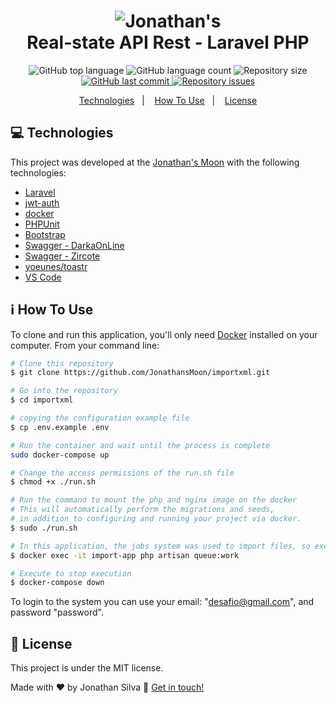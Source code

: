
<h1 align="center">
    <img alt="Jonathan's" src="https://i.pinimg.com/originals/52/1a/fa/521afaada5d1c270249703e2420fbbb3.png" />
    <br>
    Real-state API Rest - Laravel PHP
</h1>

<p align="center">
  <img alt="GitHub top language" src="https://img.shields.io/github/languages/top/JonathansMoon/importxml">

  <img alt="GitHub language count" src="https://img.shields.io/github/languages/count/JonathansMoon/importxml">

  <img alt="Repository size" src="https://img.shields.io/github/repo-size/JonathansMoon/importxml">
  <a href="https://github.com/JonathansMoon/importxml/commits/master">
    <img alt="GitHub last commit" src="https://img.shields.io/github/last-commit/JonathansMoon/importxml">
  </a>

  <a href="https://github.com/JonathansMoon/importxml/issues">
    <img alt="Repository issues" src="https://img.shields.io/github/issues/JonathansMoon/importxml.svg">
  </a>

<p align="center">
  <a href="#Moon-technologies">Technologies</a>&nbsp;&nbsp;&nbsp;|&nbsp;&nbsp;&nbsp;
  <a href="#information_source-how-to-use">How To Use</a>&nbsp;&nbsp;&nbsp;|&nbsp;&nbsp;&nbsp;
  <a href="#memo-license">License</a>
</p>

## :computer: Technologies

This project was developed at the [Jonathan's Moon](#) with the following technologies:

-  [Laravel](https://laravel.com/)
-  [jwt-auth](https://github.com/tymondesigns/jwt-auth)
-  [docker](https://www.docker.com/)
-  [PHPUnit](https://phpunit.de/)
-  [Bootstrap](https://getbootstrap.com/)
-  [Swagger - DarkaOnLine](https://github.com/DarkaOnLine/L5-Swagger)
-  [Swagger - Zircote](https://github.com/zircote/swagger-php)
-  [yoeunes/toastr](https://github.com/yoeunes/toastr)
-  [VS Code][vc]

## :information_source: How To Use

To clone and run this application, you'll only need [Docker](https://www.docker.com/) installed on your computer. From your command line:

```bash
# Clone this repository
$ git clone https://github.com/JonathansMoon/importxml.git

# Go into the repository
$ cd importxml

# copying the configuration example file
$ cp .env.example .env

# Run the container and wait until the process is complete
sudo docker-compose up

# Change the access permissions of the run.sh file
$ chmod +x ./run.sh

# Run the command to mount the php and nginx image on the docker
# This will automatically perform the migrations and seeds, 
# in addition to configuring and running your project via docker.
$ sudo ./run.sh

# In this application, the jobs system was used to import files, so execute the code below to run the queues.
$ docker exec -it import-app php artisan queue:work

# Execute to stop execution
$ docker-compose down
```


To login to the system you can use your email: "desafio@gmail.com", and password "password".

## :memo: License
This project is under the MIT license.

Made with ♥ by Jonathan Silva :wave: [Get in touch!](https://www.linkedin.com/in/jonathan-silva-gomes-53271a168/)

[vc]: https://code.visualstudio.com/
